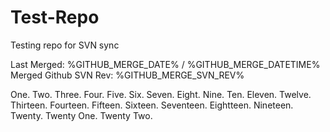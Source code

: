 Test-Repo
=========

Testing repo for SVN sync

Last Merged: %GITHUB_MERGE_DATE% / %GITHUB_MERGE_DATETIME%
Merged Github SVN Rev: %GITHUB_MERGE_SVN_REV%

One.
Two.
Three.
Four.
Five.
Six.
Seven.
Eight.
Nine.
Ten.
Eleven.
Twelve.
Thirteen.
Fourteen.
Fifteen.
Sixteen.
Seventeen.
Eightteen.
Nineteen.
Twenty.
Twenty One.
Twenty Two.
